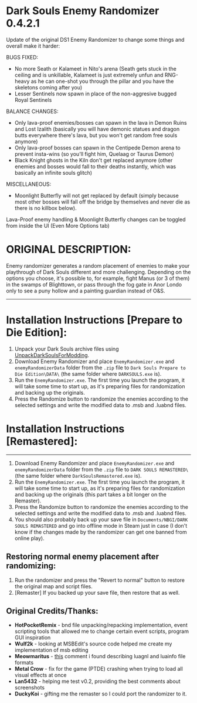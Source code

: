 # Dark Souls Enemy Randomizer 0.4.2.1

Update of the original DS1 Enemy Randomizer to change some things and overall make it harder:

BUGS FIXED:
- No more Seath or Kalameet in Nito's arena (Seath gets stuck in the ceiling and is unkillable, Kalameet is just extremely unfun and RNG-heavy as he can one-shot you through the pillar and you have the skeletons coming after you)
- Lesser Sentinels now spawn in place of the non-aggresive bugged Royal Sentinels

BALANCE CHANGES:
- Only lava-proof enemies/bosses can spawn in the lava in Demon Ruins and Lost Izalith (basically you will have demonic statues and dragon butts everywhere there's lava, but you won't get random free souls anymore)
- Only lava-proof bosses can spawn in the Centipede Demon arena to prevent insta-wins (so you'll fight him, Quelaag or Taurus Demon)
- Black Knight ghosts in the Kiln don't get replaced anymore (other enemies and bosses would fall to their deaths instantly, which was basically an infinite souls glitch)

MISCELLANEOUS:
- Moonlight Butterfly will not get replaced by default (simply because most other bosses will fall off the bridge by themselves and never die as there is no killbox below).

Lava-Proof enemy handling & Moonlight Butterfly changes can be toggled from inside the UI (Even More Options tab)

# ORIGINAL DESCRIPTION:

Enemy randomizer generates a random placement of enemies to make your playthrough of Dark Souls different and more challenging. Depending on the options you choose, it's possible to, for example, fight Manus (or 3 of them) in the swamps of Blighttown, or pass through the fog gate in Anor Londo only to see a puny hollow and a painting guardian instead of O&S.

------

# Installation Instructions [Prepare to Die Edition]:

1. Unpack your Dark Souls archive files using [UnpackDarkSoulsForModding](https://www.nexusmods.com/darksouls/mods/1304/?).
2. Download Enemy Randomizer and place `EnemyRandomizer.exe` and `enemyRandomizerData` folder from the `.zip` file to `Dark Souls Prepare to Die Edition\DATA\` (the same folder where `DARKSOULS.exe` is).
3. Run the `EnemyRandomizer.exe`. The first time you launch the program, it will take some time to start up, as it's preparing files for randomization and backing up the originals.
4. Press the Randomize button to randomize the enemies according to the selected settings and write the modified data to .msb and .luabnd files.


# Installation Instructions [Remastered]:
------

1. Download Enemy Randomizer and place `EnemyRandomizer.exe` and `enemyRandomizerData` folder from the `.zip` file to `DARK SOULS REMASTERED\` (the same folder where `DarkSoulsRemastered.exe` is).
2. Run the `EnemyRandomizer.exe`. The first time you launch the program, it will take some time to start up, as it's preparing files for randomization and backing up the originals (this part takes a bit longer on the Remaster).
3. Press the Randomize button to randomize the enemies according to the selected settings and write the modified data to .msb and .luabnd files.
4. You should also probably back up your save file in `Documents/NBGI/DARK SOULS REMASTERED` and go into offline mode in Steam just in case (I don't know if the changes made by the randomizer can get one banned from online play).


## Restoring normal enemy placement after randomizing:

1. Run the randomizer and press the "Revert to normal" button to restore the original map and script files.
2. [Remaster] If you backed up your save file, then restore that as well.

## Original Credits/Thanks:

* __HotPocketRemix__ - bnd file unpacking/repacking implementation, event scripting tools that allowed me to change certain event scripts, program GUI inspiration
* __Wulf2k__ - looking at MSBEdit's source code helped me create my implementation of msb editing
* __Meowmaritus__ - [this](https://www.reddit.com/r/DarkSoulsMods/comments/6a4sbg/are_custom_maps_technically_feasible/dhe114q/) comment i found describing luagnl and luainfo file formats
* __Metal Crow__ - fix for the game (PTDE) crashing when trying to load all visual effects at once
* __Lan5432__ - helping me test v0.2, providing the best comments about screenshots
* __DuckyKoi__ - gifting me the remaster so I could port the randomizer to it.
